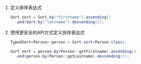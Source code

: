 1. 定义排序表达式

   ```java
   Sort sort = Sort.by("firstname").ascending()
     .and(Sort.by("lastname").descending());
   ```

2. 使用更安全的API方式定义排序表达式

   ```java
   TypedSort<Person> person = Sort.sort(Person.class);
   
   Sort sort = person.by(Person::getFirstname).ascending()
     .and(person.by(Person::getLastname).descending());
   ```

   